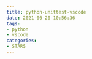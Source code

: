 ```yaml
---
title: python-unittest-vscode
date: 2021-06-20 10:56:36
tags:
- python
- vscode
categories:
- STARS
---
```

